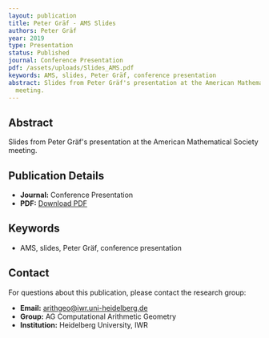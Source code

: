 ```yaml
---
layout: publication
title: Peter Gräf - AMS Slides
authors: Peter Gräf
year: 2019
type: Presentation
status: Published
journal: Conference Presentation
pdf: /assets/uploads/Slides_AMS.pdf
keywords: AMS, slides, Peter Gräf, conference presentation
abstract: Slides from Peter Gräf's presentation at the American Mathematical Society
  meeting.
---
```



## Abstract

Slides from Peter Gräf's presentation at the American Mathematical Society meeting.

## Publication Details

- **Journal:** Conference Presentation
- **PDF:** [Download PDF](/assets/uploads/Slides_AMS.pdf)

## Keywords

- AMS, slides, Peter Gräf, conference presentation


## Contact

For questions about this publication, please contact the research group:
- **Email:** arithgeo@iwr.uni-heidelberg.de
- **Group:** AG Computational Arithmetic Geometry
- **Institution:** Heidelberg University, IWR